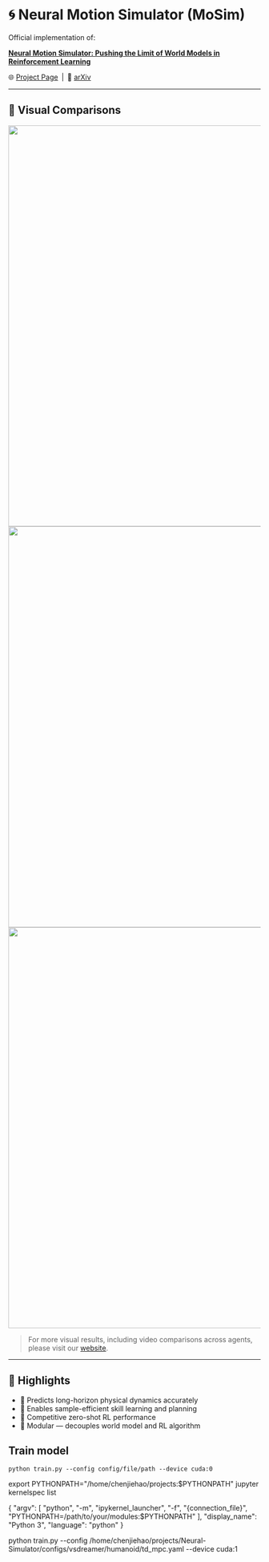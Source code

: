 # 🌀 Neural Motion Simulator (MoSim)

Official implementation of:

**[Neural Motion Simulator: Pushing the Limit of World Models in Reinforcement Learning](https://oamics.github.io/mosim_page/)**  

🌐 [Project Page](https://oamics.github.io/mosim_page/) | 📄 [arXiv](https://arxiv.org/abs/2504.07095)

---

## 🎯 Visual Comparisons

<p align="center">
  <img src="assests/teaser1.jpg" width="800"/><br/>
  <img src="assests/teaser2.jpg" width="800"/><br/>
  <img src="assests/teaser3.jpg" width="800"/>
</p>

> For more visual results, including video comparisons across agents, please visit our [website](https://oamics.github.io/mosim_page/).


---

## 🚀 Highlights

- 🔁 Predicts long-horizon physical dynamics accurately  
- 🧠 Enables sample-efficient skill learning and planning  
- 🎯 Competitive zero-shot RL performance  
- 🧩 Modular — decouples world model and RL algorithm



## Train model
``` 
python train.py --config config/file/path --device cuda:0
```

export PYTHONPATH="/home/chenjiehao/projects:$PYTHONPATH"
jupyter kernelspec list

{
    "argv": [
        "python",
        "-m",
        "ipykernel_launcher",
        "-f",
        "{connection_file}",
        "PYTHONPATH=/path/to/your/modules:$PYTHONPATH"
    ],
    "display_name": "Python 3",
    "language": "python"
}


python train.py --config /home/chenjiehao/projects/Neural-Simulator/configs/vsdreamer/humanoid/td_mpc.yaml --device cuda:1
